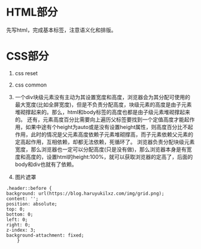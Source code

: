# HTML部分

先写html，完成基本标签，注意语义化和排版。

# CSS部分

1. css reset

2. css common

3. 一个div块级元素没有主动为其设置宽度和高度，浏览器会为其分配可使用的最大宽度(比如全屏宽度)，但是不负责分配高度，块级元素的高度是由子元素堆砌撑起来的。那么，html和body标签的高度也都是由子级元素堆砌撑起来的。
还有，元素高度百分比需要向上遍历父标签要找到一个定值高度才能起作用，如果中途有个height为auto或是没有设置height属性，则高度百分比不起作用，此时的情况是父元素高度依赖子元素堆砌撑高，而子元素依赖父元素的定高起作用，互相依赖，却都无法依赖，死循环了。
浏览器负责分配块级元素宽度，那么浏览器也一定可以分配高度(只是没有做)，那么浏览器本身是有宽度和高度的，设置html的height:100%，就可以获取浏览器的定高了，后面的body和div也就有了依赖。

4. 图片遮罩
```
.header::before {
background: url(https://blog.haruyukilxz.com/img/grid.png);
content: '';
position: absolute;
top: 0;
bottom: 0;
left: 0;
right: 0;
z-index: 3;
background-attachment: fixed;
    }
```